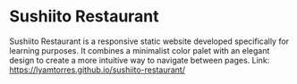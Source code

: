 # Sushiito Restaurant
Sushiito Restaurant is a responsive static website developed specifically for learning purposes. It combines a minimalist color palet with an elegant design to create a more intuitive way to navigate between pages.
Link: https://lyamtorres.github.io/sushiito-restaurant/
